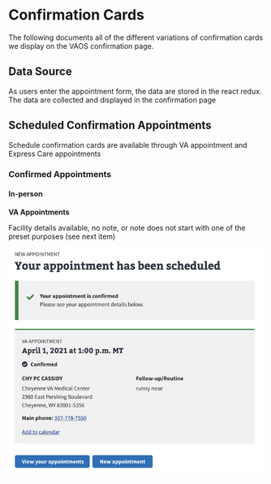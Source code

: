 # Confirmation Cards
The following documents all of the different variations of confirmation cards we display on the VAOS confirmation page.

## Data Source
As users enter the appointment form, the data are stored in the react redux. The data are collected and displayed in the confirmation page

## Scheduled Confirmation Appointments
Schedule confirmation cards are available through VA appointment and Express Care appointments

### Confirmed Appointments

#### In-person 

**VA Appointments**

Facility details available, no note, or note does not start with one of the preset purposes (see next item)

![confirmed-va](confirmation-cards/confirmation-scheduled-va.png)
